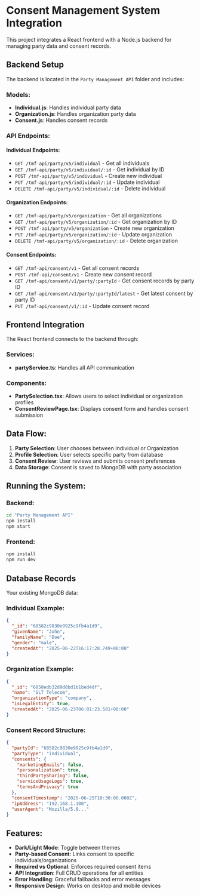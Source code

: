 # Consent Management System Integration

This project integrates a React frontend with a Node.js backend for managing party data and consent records.

## Backend Setup

The backend is located in the `Party Management API` folder and includes:

### Models:
- **Individual.js**: Handles individual party data
- **Organization.js**: Handles organization party data  
- **Consent.js**: Handles consent records

### API Endpoints:

#### Individual Endpoints:
- `GET /tmf-api/party/v5/individual` - Get all individuals
- `GET /tmf-api/party/v5/individual/:id` - Get individual by ID
- `POST /tmf-api/party/v5/individual` - Create new individual
- `PUT /tmf-api/party/v5/individual/:id` - Update individual
- `DELETE /tmf-api/party/v5/individual/:id` - Delete individual

#### Organization Endpoints:
- `GET /tmf-api/party/v5/organization` - Get all organizations
- `GET /tmf-api/party/v5/organization/:id` - Get organization by ID
- `POST /tmf-api/party/v5/organization` - Create new organization
- `PUT /tmf-api/party/v5/organization/:id` - Update organization
- `DELETE /tmf-api/party/v5/organization/:id` - Delete organization

#### Consent Endpoints:
- `GET /tmf-api/consent/v1` - Get all consent records
- `POST /tmf-api/consent/v1` - Create new consent record
- `GET /tmf-api/consent/v1/party/:partyId` - Get consent records by party ID
- `GET /tmf-api/consent/v1/party/:partyId/latest` - Get latest consent by party ID
- `PUT /tmf-api/consent/v1/:id` - Update consent record

## Frontend Integration

The React frontend connects to the backend through:

### Services:
- **partyService.ts**: Handles all API communication

### Components:
- **PartySelection.tsx**: Allows users to select individual or organization profiles
- **ConsentReviewPage.tsx**: Displays consent form and handles consent submission

## Data Flow:

1. **Party Selection**: User chooses between Individual or Organization
2. **Profile Selection**: User selects specific party from database
3. **Consent Review**: User reviews and submits consent preferences
4. **Data Storage**: Consent is saved to MongoDB with party association

## Running the System:

### Backend:
```bash
cd "Party Management API"
npm install
npm start
```

### Frontend:
```bash
npm install
npm run dev
```

## Database Records

Your existing MongoDB data:

### Individual Example:
```json
{
  "_id": "68582c9830e9925c9fb4a1d9",
  "givenName": "John",
  "familyName": "Doe", 
  "gender": "male",
  "createdAt": "2025-06-22T16:17:28.749+00:00"
}
```

### Organization Example:
```json
{
  "_id": "6858edb32d9d8bd1b1bed4df",
  "name": "SLT Telecom",
  "organizationType": "company",
  "isLegalEntity": true,
  "createdAt": "2025-06-23T06:01:23.581+00:00"
}
```

### Consent Record Structure:
```json
{
  "partyId": "68582c9830e9925c9fb4a1d9",
  "partyType": "individual",
  "consents": {
    "marketingEmails": false,
    "personalization": true,
    "thirdPartySharing": false,
    "serviceUsageLogs": true,
    "termsAndPrivacy": true
  },
  "consentTimestamp": "2025-06-25T10:30:00.000Z",
  "ipAddress": "192.168.1.100",
  "userAgent": "Mozilla/5.0..."
}
```

## Features:

- **Dark/Light Mode**: Toggle between themes
- **Party-based Consent**: Links consent to specific individuals/organizations
- **Required vs Optional**: Enforces required consent items
- **API Integration**: Full CRUD operations for all entities
- **Error Handling**: Graceful fallbacks and error messages
- **Responsive Design**: Works on desktop and mobile devices
